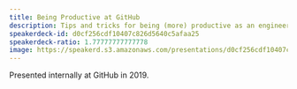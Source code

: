 ```yaml
---
title: Being Productive at GitHub
description: Tips and tricks for being (more) productive as an engineer working at GitHub.
speakerdeck-id: d0cf256cdf10407c826d5640c5afaa25
speakerdeck-ratio: 1.77777777777778
image: https://speakerd.s3.amazonaws.com/presentations/d0cf256cdf10407c826d5640c5afaa25/preview_slide_0.jpg
---
```

Presented internally at GitHub in 2019.
